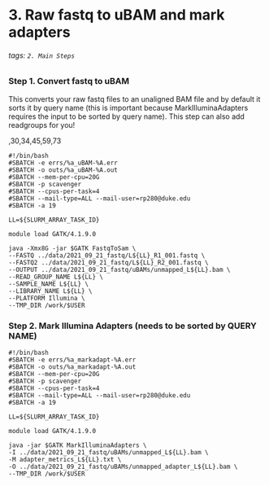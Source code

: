 # 3. Raw fastq to uBAM and mark adapters 

###### tags: `2. Main Steps` 

### Step 1. Convert fastq to uBAM

This converts your raw fastq files to an unaligned BAM file and by default it sorts it by query name (this is important because MarkIlluminaAdapters requires the input to be sorted by query name). This step can also add readgroups for you! 

,30,34,45,59,73

```
#!/bin/bash
#SBATCH -e errs/%a_uBAM-%A.err 
#SBATCH -o outs/%a_uBAM-%A.out 
#SBATCH --mem-per-cpu=20G 
#SBATCH -p scavenger
#SBATCH --cpus-per-task=4 
#SBATCH --mail-type=ALL --mail-user=rp280@duke.edu
#SBATCH -a 19

LL=${SLURM_ARRAY_TASK_ID}

module load GATK/4.1.9.0 

java -Xmx8G -jar $GATK FastqToSam \
--FASTQ ../data/2021_09_21_fastq/L${LL}_R1_001.fastq \
--FASTQ2 ../data/2021_09_21_fastq/L${LL}_R2_001.fastq \
--OUTPUT ../data/2021_09_21_fastq/uBAMs/unmapped_L${LL}.bam \
--READ_GROUP_NAME L${LL} \
--SAMPLE_NAME L${LL} \
--LIBRARY_NAME L${LL} \
--PLATFORM Illumina \
--TMP_DIR /work/$USER
```

### Step 2. Mark Illumina Adapters (needs to be sorted by QUERY NAME)
 
```
#!/bin/bash
#SBATCH -e errs/%a_markadapt-%A.err 
#SBATCH -o outs/%a_markadapt-%A.out 
#SBATCH --mem-per-cpu=20G 
#SBATCH -p scavenger
#SBATCH --cpus-per-task=4 
#SBATCH --mail-type=ALL --mail-user=rp280@duke.edu
#SBATCH -a 19

LL=${SLURM_ARRAY_TASK_ID}

module load GATK/4.1.9.0 

java -jar $GATK MarkIlluminaAdapters \
-I ../data/2021_09_21_fastq/uBAMs/unmapped_L${LL}.bam \
-M adapter_metrics_L${LL}.txt \
-O ../data/2021_09_21_fastq/uBAMs/unmapped_adapter_L${LL}.bam \
--TMP_DIR /work/$USER
```
